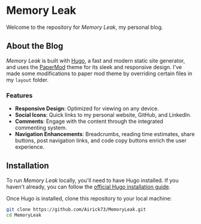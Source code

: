 # Memory Leak

Welcome to the repository for *Memory Leak*, my personal blog. 

## About the Blog

*Memory Leak* is built with [Hugo](https://gohugo.io/), a fast and modern static site generator, and uses the [PaperMod](https://github.com/adityatelange/hugo-PaperMod) theme for its sleek and responsive design. I've made some modifications to paper mod theme by overriding certain files in my `layout` folder.

### Features

- **Responsive Design**: Optimized for viewing on any device.
- **Social Icons**: Quick links to my personal website, GitHub, and LinkedIn.
- **Comments**: Engage with the content through the integrated commenting system.
- **Navigation Enhancements**: Breadcrumbs, reading time estimates, share buttons, post navigation links, and code copy buttons enrich the user experience.

## Installation

To run *Memory Leak* locally, you'll need to have Hugo installed. If you haven't already, you can follow the [official Hugo installation guide](https://gohugo.io/getting-started/installing/).

Once Hugo is installed, clone this repository to your local machine:

```bash
git clone https://github.com/Airick73/MemoryLeak.git
cd MemoryLeak
